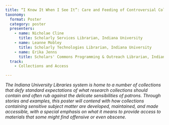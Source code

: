 ```yaml
---
title: “I Know It When I See It”: Care and Feeding of Controversial Collections
taxonomy:
  format: Poster
  category: poster
  presenters:
    - name: Nicholae Cline
	  title: Scholarly Services Librarian, Indiana University
    - name: Leanne Mobley
	  title: Scholarly Technologies Librarian, Indiana University
    - name: Erika Jenns
	  title: Scholars' Commons Programming & Outreach Librarian, Indiana University
  track:
    - Collections and Access

---
```

_The Indiana University Libraries system is home to a number of collections that defy standard expectations of what research collections should contain and often rub against the delicate sensibilities of patrons. Through stories and examples, this poster will contend with how collections containing sensitive subject matter are developed, maintained, and made accessible, with a special emphasis on what it means to provide access to materials that some might find offensive or even obscene._
